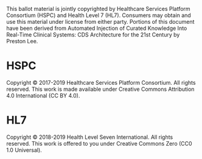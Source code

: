 This ballot material is jointly copyrighted by Healthcare Services Platform Consortium (HSPC) and Health Level 7 (HL7). Consumers may obtain and use this material under license from either party. Portions of this document have been derived from Automated Injection of Curated Knowledge Into Real-Time Clinical Systems: CDS Architecture for the 21st Century by Preston Lee.

# HSPC 
Copyright © 2017-2019 Healthcare Services Platform Consortium. All rights reserved. This work is made available under Creative Commons Attribution 4.0 International (CC BY 4.0).

# HL7
Copyright © 2018-2019 Health Level Seven International. All rights reserved. This work is offered to you under Creative Commons Zero (CC0 1.0 Universal).
